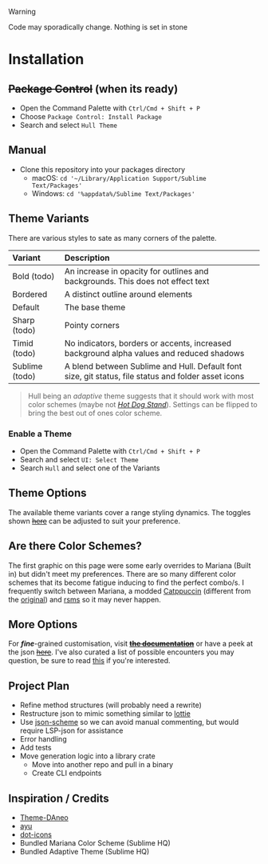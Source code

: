> [!WARNING]  
> Code may sporadically change. Nothing is set in stone
# Installation
## ~~Package Control~~ (when its ready)
- Open the Command Palette with `Ctrl/Cmd + Shift + P`
- Choose `Package Control: Install Package`
- Search and select `Hull Theme`

## Manual
- Clone this repository into your packages directory
	- macOS: `cd '~/Library/Application Support/Sublime Text/Packages'`
	- Windows: `cd '%appdata%/Sublime Text/Packages'`

## Theme Variants
There are various styles to sate as many corners of the palette.

| Variant        | Description                                                                                         |
|:---------------|:----------------------------------------------------------------------------------------------------|
| Bold (todo)    | An increase in opacity for outlines and backgrounds. This does not effect text                      |
| Bordered       | A distinct outline around elements                                                                  |
| Default        | The base theme                                                                                      |
| Sharp (todo)   | Pointy corners                                                                                      |
| Timid (todo)   | No indicators, borders or accents, increased background alpha values and reduced shadows            |
| Sublime (todo) | A blend between Sublime and Hull. Default font size, git status, file status and folder asset icons |
>Hull being an *adaptive* theme suggests that it should work with most color schemes (maybe not [*Hot Dog Stand*](https://github.com/SomeKittens/ST-Hot-Dog-Stand)). Settings can be flipped to bring the best out of ones color scheme.

### Enable a Theme
- Open the Command Palette with `Ctrl/Cmd + Shift + P`
- Search and select `UI: Select Theme`
- Search `Hull` and select one of the Variants

## Theme Options

The available theme variants cover a range styling dynamics. The toggles shown [~~here~~]() can be adjusted to suit your preference.

## Are there Color Schemes?

The first graphic on this page were some early overrides to Mariana (Built in) but didn't meet my preferences. There are so many different color schemes that its become fatigue inducing to find the perfect combo/s. I frequently switch between Mariana, a modded [Catppuccin](https://github.com/sukinoverse/catppuccin-sublime-text)  (different from the [original](https://github.com/catppuccin/sublime-text)) and [rsms](https://github.com/rsms/sublime-theme?tab=readme-ov-file) so it may never happen.

## More Options
For ***fine***-grained customisation, visit [**~~the documentation~~**]() or have a peek at the json [~~here~~](). I've also curated a list of possible encounters you may question, be sure to read [this](docs/Miscellaneous%20Notes.md) if you're interested.

## Project Plan
- Refine method structures (will probably need a rewrite)
- Restructure json to mimic something similar to [lottie](https://github.com/LottieFiles/lottie-docs/blob/main/docs/layers.md)
- Use [json-scheme](https://github.com/json-schema-org/json-schema-spec/blob/main/jsonschema-core.md#introduction) so we can avoid manual commenting, but would require LSP-json for assistance
- Error handling
- Add tests
- Move generation logic into a library crate
	- Move into another repo and pull in a binary
	- Create CLI endpoints

## Inspiration / Credits
- [Theme-DAneo](https://github.com/SublimeText/Theme-DAneo)
- [ayu](https://github.com/dempfi/ayu/)
- [dot-icons](https://github.com/anweber/dot-icons)
- Bundled Mariana Color Scheme (Sublime HQ)
- Bundled Adaptive Theme (Sublime HQ)
